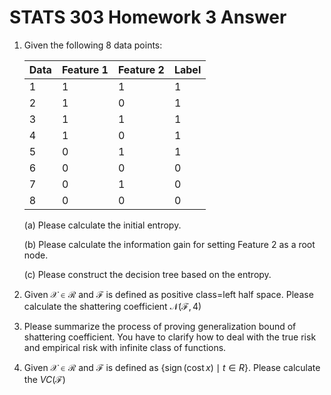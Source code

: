 # STATS 303 Homework 3 Answer

1. Given the following 8 data points:

    | Data | Feature 1 | Feature 2 | Label |
    |------|-----------|-----------|-------|
    |   1  |     1     |     1     |   1   |
    |   2  |     1     |     0     |   1   |
    |   3  |     1     |     1     |   1   |
    |   4  |     1     |     0     |   1   |
    |   5  |     0     |     1     |   1   |
    |   6  |     0     |     0     |   0   |
    |   7  |     0     |     1     |   0   |
    |   8  |     0     |     0     |   0   |

    (a) Please calculate the initial entropy.

    (b) Please calculate the information gain for setting Feature 2 as a root node.

    (c\) Please construct the decision tree based on the entropy.

1. Given $\mathcal{X} \in \mathcal{R}$ and $\mathcal{F}$
    is defined as positive class=left half space.
    Please calculate the shattering coefficient $\mathcal{N}(\mathcal{F}, 4)$

1. Please summarize the process of proving generalization bound of shattering
    coefficient.
    You have to clarify how to deal with the true risk and empirical risk with
    infinite class of functions.

1. Given $\mathcal{X} \in \mathcal{R}$ and $\mathcal{F}$ is defined as
    $\{\operatorname{sign}(\operatorname{cost} x) \mid t \in R\}$.
    Please calculate the $V C(\mathcal{F})$
